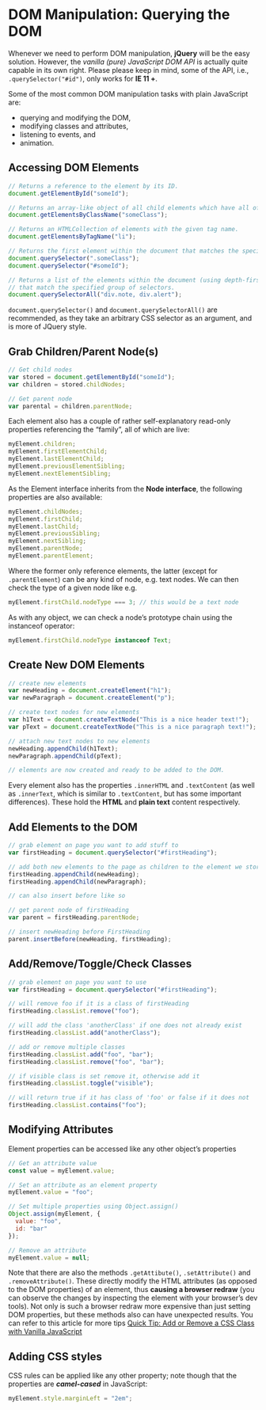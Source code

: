 # DOM Manipulation: Querying the DOM

Whenever we need to perform DOM manipulation, **jQuery** will be the easy solution. However, the _vanilla (pure) JavaScript DOM API_ is actually quite capable in its own right. Please please keep in mind, some of the API, i.e., `.querySelector("#id")`, only works for **IE 11 +**.

Some of the most common DOM manipulation tasks with plain JavaScript are:

- querying and modifying the DOM,
- modifying classes and attributes,
- listening to events, and
- animation.

## Accessing DOM Elements

```js
// Returns a reference to the element by its ID.
document.getElementById("someId");

// Returns an array-like object of all child elements which have all of the given class names.
document.getElementsByClassName("someClass");

// Returns an HTMLCollection of elements with the given tag name.
document.getElementsByTagName("li");

// Returns the first element within the document that matches the specified group of selectors.
document.querySelector(".someClass");
document.querySelector("#someId");

// Returns a list of the elements within the document (using depth-first pre-order traversal of the document's nodes)
// that match the specified group of selectors.
document.querySelectorAll("div.note, div.alert");
```

`document.querySelector()` and `document.querySelectorAll()` are recommended, as they take an arbitrary CSS selector as an argument, and is more of JQuery style.

## Grab Children/Parent Node(s)

```js
// Get child nodes
var stored = document.getElementById("someId");
var children = stored.childNodes;

// Get parent node
var parental = children.parentNode;
```

Each element also has a couple of rather self-explanatory read-only properties referencing the “family”, all of which are live:

```js
myElement.children;
myElement.firstElementChild;
myElement.lastElementChild;
myElement.previousElementSibling;
myElement.nextElementSibling;
```

As the Element interface inherits from the **Node interface**, the following properties are also available:

```js
myElement.childNodes;
myElement.firstChild;
myElement.lastChild;
myElement.previousSibling;
myElement.nextSibling;
myElement.parentNode;
myElement.parentElement;
```

Where the former only reference elements, the latter (except for `.parentElement`) can be any kind of node, e.g. text nodes. We can then check the type of a given node like e.g.

```js
myElement.firstChild.nodeType === 3; // this would be a text node
```

As with any object, we can check a node’s prototype chain using the instanceof operator:

```js
myElement.firstChild.nodeType instanceof Text;
```

## Create New DOM Elements

```js
// create new elements
var newHeading = document.createElement("h1");
var newParagraph = document.createElement("p");

// create text nodes for new elements
var h1Text = document.createTextNode("This is a nice header text!");
var pText = document.createTextNode("This is a nice paragraph text!");

// attach new text nodes to new elements
newHeading.appendChild(h1Text);
newParagraph.appendChild(pText);

// elements are now created and ready to be added to the DOM.
```

Every element also has the properties `.innerHTML` and `.textContent` (as well as `.innerText`, which is similar to `.textContent`, but has some important differences). These hold the **HTML** and **plain text** content respectively.

## Add Elements to the DOM

```js
// grab element on page you want to add stuff to
var firstHeading = document.querySelector("#firstHeading");

// add both new elements to the page as children to the element we stored in firstHeading.
firstHeading.appendChild(newHeading);
firstHeading.appendChild(newParagraph);

// can also insert before like so

// get parent node of firstHeading
var parent = firstHeading.parentNode;

// insert newHeading before FirstHeading
parent.insertBefore(newHeading, firstHeading);
```

## Add/Remove/Toggle/Check Classes

```js
// grab element on page you want to use
var firstHeading = document.querySelector("#firstHeading");

// will remove foo if it is a class of firstHeading
firstHeading.classList.remove("foo");

// will add the class 'anotherClass' if one does not already exist
firstHeading.classList.add("anotherClass");

// add or remove multiple classes
firstHeading.classList.add("foo", "bar");
firstHeading.classList.remove("foo", "bar");

// if visible class is set remove it, otherwise add it
firstHeading.classList.toggle("visible");

// will return true if it has class of 'foo' or false if it does not
firstHeading.classList.contains("foo");
```

## Modifying Attributes

Element properties can be accessed like any other object’s properties

```js
// Get an attribute value
const value = myElement.value;

// Set an attribute as an element property
myElement.value = "foo";

// Set multiple properties using Object.assign()
Object.assign(myElement, {
  value: "foo",
  id: "bar"
});

// Remove an attribute
myElement.value = null;
```

Note that there are also the methods `.getAttibute()`, `.setAttribute()` and `.removeAttribute()`. These directly modify the HTML attributes (as opposed to the DOM properties) of an element, thus **causing a browser redraw** (you can observe the changes by inspecting the element with your browser’s dev tools). Not only is such a browser redraw more expensive than just setting DOM properties, but these methods also can have unexpected results. You can refer to this article for more tips [Quick Tip: Add or Remove a CSS Class with Vanilla JavaScript](https://www.sitepoint.com/add-remove-css-class-vanilla-js/)

## Adding CSS styles

CSS rules can be applied like any other property; note though that the properties are **_camel-cased_** in JavaScript:

```js
myElement.style.marginLeft = "2em";
```
